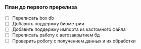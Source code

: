 ### План до первого пререлиза

- [ ] Переписать box db
- [ ] Добавить поддержку биометрии
- [ ] Добавить поддержку импорта из кастомного файла
- [ ] Переписать работу с автозакрытием бд
- [ ] Проверить роботу с получением данных и их обработки